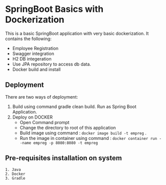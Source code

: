 # SpringBoot Basics with Dockerization


This is a basic SpringBoot application with very basic dockerization. It contains the following:
  - Employee Registration
  - Swagger integration
  - H2 DB integeration
  - Use JPA repository to access db data.
  - Docker build and install
  
  ## Deployment
   There are two ways of deployment:
   1. Build using command gradle clean build. Run as Spring Boot Application.
   2. Deploy on DOCKER
      - Open Command prompt
      - Change the directory to root of this application
      - Build image using command : `docker image build -t empreg` .
      - Run the image in container using command : `docker container run --name empreg -p 8080:8080 -t empreg`
      
  ## Pre-requisites installation on system
  	1. Java
  	2. Docker
  	3. Gradle    
  

